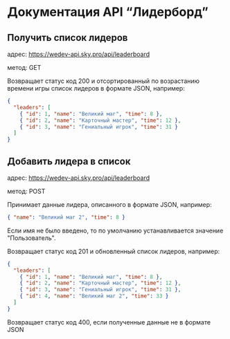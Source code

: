 # Документация API “Лидерборд”

## Получить список лидеров

адрес: https://wedev-api.sky.pro/api/leaderboard

метод: GET

Возвращает статус код 200 и отсортированный по возрастанию времени игры список лидеров в формате JSON, например:

```json
{
  "leaders": [
    { "id": 1, "name": "Великий маг", "time": 8 },
    { "id": 2, "name": "Карточный мастер", "time": 12 },
    { "id": 3, "name": "Гениальный игрок", "time": 31 }
  ]
}
```

## Добавить лидера в список

адрес: https://wedev-api.sky.pro/api/leaderboard

метод: POST

Принимает данные лидера, описанного в формате JSON, например:

```json
{ "name": "Великий маг 2", "time": 8 }
```

Если имя не было введено, то по умолчанию устанавливается значение "Пользователь". 

Возвращает статус код 201 и обновленный список лидеров, например:

```json
{
  "leaders": [
    { "id": 1, "name": "Великий маг", "time": 8 },
    { "id": 2, "name": "Карточный мастер", "time": 12 },
    { "id": 3, "name": "Гениальный игрок", "time": 31 },
    { "id": 4, "name": "Великий маг 2", "time": 33 }
  ]
}
```

Возвращает статус код 400, если полученные данные не в формате JSON